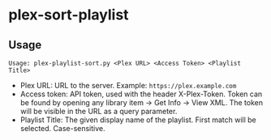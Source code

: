 # plex-sort-playlist
## Usage
`Usage: plex-playlist-sort.py <Plex URL> <Access Token> <Playlist Title>`

- Plex URL: URL to the server. Example: `https://plex.example.com`
- Access token: API token, used with the header X-Plex-Token. Token can be found by opening any library item -> Get Info -> View XML. The token will be visible in the URL as a query parameter.
- Playlist Title: The given display name of the playlist. First match will be selected. Case-sensitive.
